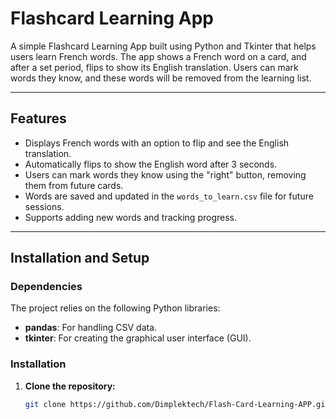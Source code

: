 # Flashcard Learning App

A simple Flashcard Learning App built using Python and Tkinter that helps users learn French words. The app shows a French word on a card, and after a set period, flips to show its English translation. Users can mark words they know, and these words will be removed from the learning list.

---

## Features

- Displays French words with an option to flip and see the English translation.
- Automatically flips to show the English word after 3 seconds.
- Users can mark words they know using the "right" button, removing them from future cards.
- Words are saved and updated in the `words_to_learn.csv` file for future sessions.
- Supports adding new words and tracking progress.

---

## Installation and Setup

### Dependencies

The project relies on the following Python libraries:

- **pandas**: For handling CSV data.
- **tkinter**: For creating the graphical user interface (GUI).

### Installation

1. **Clone the repository:**

   ```bash
   git clone https://github.com/Dimplektech/Flash-Card-Learning-APP.git

